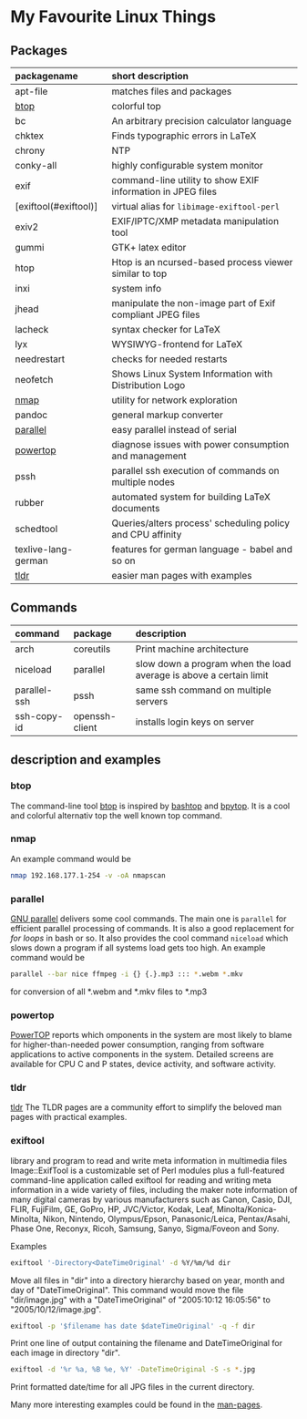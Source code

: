 # My Favourite Linux Things

## Packages

| packagename                        | short description                                           |
| :--------------------------------- | :---------------------------------------------------------- |
| apt-file                           | matches files and packages                                  |
| [btop](linuxtools.md#bashtop)      | colorful top                                                |
| bc                                 | An arbitrary precision calculator language                  |
| chktex                             | Finds typographic errors in LaTeX                           |
| chrony                             | NTP                                                         |
| conky-all                          | highly configurable system monitor                          |
| exif                               | command-line utility to show EXIF information in JPEG files |
| \[exiftool\(\#exiftool\)\]         | virtual alias for `libimage-exiftool-perl`                  |
| exiv2                              | EXIF/IPTC/XMP metadata manipulation tool                    |
| gummi                              | GTK+ latex editor                                           |
| htop                               | Htop is an ncursed-based process viewer similar to top      |
| inxi                               | system info                                                 |
| jhead                              | manipulate the non-image part of Exif compliant JPEG files  |
| lacheck                            | syntax checker for LaTeX                                    |
| lyx                                | WYSIWYG-frontend for LaTeX                                  |
| needrestart                        | checks for needed restarts                                  |
| neofetch                           | Shows Linux System Information with Distribution Logo       |
| [nmap](linuxtools.md#nmap)         | utility for network exploration                             |
| pandoc                             | general markup converter                                    |
| [parallel](linuxtools.md#parallel) | easy parallel instead of serial                             |
| [powertop](linuxtools.md#powertop) | diagnose issues with power consumption and management       |
| pssh                               | parallel ssh execution of commands on multiple nodes        |
| rubber                             | automated system for building LaTeX documents               |
| schedtool                          | Queries/alters process' scheduling policy and CPU affinity  |
| texlive-lang-german                | features for german language - babel and so on              |
| [tldr](linuxtools.md#tldr)         | easier man pages with examples                              |

## Commands

| command      | package        | description                                                        |
| :----------- | :------------- | :----------------------------------------------------------------- |
| arch         | coreutils      | Print machine architecture                                         |
| niceload     | parallel       | slow down a program when the load average is above a certain limit |
| parallel-ssh | pssh           | same ssh command on multiple servers                               |
| ssh-copy-id  | openssh-client | installs login keys on server                                      |

## description and examples

### btop

The command-line tool [btop](https://github.com/aristocratos/btop) is inspired by [bashtop](https://github.com/aristocratos/bashtop) and [bpytop](https://github.com/aristocratos/bpytop). It is a cool and colorful alternativ top the well known top command.

### nmap

An example command would be

```bash
nmap 192.168.177.1-254 -v -oA nmapscan
```

### parallel

[GNU parallel](https://www.gnu.org/software/parallel/) delivers some cool commands. The main one is `parallel` for efficient parallel processing of commands. It is also a good replacement for _for loops_ in bash or so. It also provides the cool command `niceload` which slows down a program if all systems load gets too high. An example command would be

```bash
parallel --bar nice ffmpeg -i {} {.}.mp3 ::: *.webm *.mkv
```

for conversion of all \*.webm and \*.mkv files to \*.mp3

### powertop

[PowerTOP](https://01.org/powertop/) reports which omponents in the system are most likely to blame for higher-than-needed power consumption, ranging from software applications to active components in the system. Detailed screens are available for CPU C and P states, device activity, and software activity.

### tldr

[tldr](https://tldr.sh/) The TLDR pages are a community effort to simplify the beloved man pages with practical examples.

### exiftool

library and program to read and write meta information in multimedia files Image::ExifTool is a customizable set of Perl modules plus a full-featured command-line application called exiftool for reading and writing meta information in a wide variety of files, including the maker note information of many digital cameras by various manufacturers such as Canon, Casio, DJI, FLIR, FujiFilm, GE, GoPro, HP, JVC/Victor, Kodak, Leaf, Minolta/Konica-Minolta, Nikon, Nintendo, Olympus/Epson, Panasonic/Leica, Pentax/Asahi, Phase One, Reconyx, Ricoh, Samsung, Sanyo, Sigma/Foveon and Sony.

Examples

```bash
exiftool '-Directory<DateTimeOriginal' -d %Y/%m/%d dir
```

Move all files in "dir" into a directory hierarchy based on year, month and day of "DateTimeOriginal". This command would move the file "dir/image.jpg" with a "DateTimeOriginal" of "2005:10:12 16:05:56" to "2005/10/12/image.jpg".

```bash
exiftool -p '$filename has date $dateTimeOriginal' -q -f dir
```

Print one line of output containing the filename and DateTimeOriginal for each image in directory "dir".

```bash
exiftool -d '%r %a, %B %e, %Y' -DateTimeOriginal -S -s *.jpg
```

Print formatted date/time for all JPG files in the current directory.

Many more interesting examples could be found in the [man-pages](https://linux.die.net/man/1/exiftool#:~:text=Reading%20Examples).
